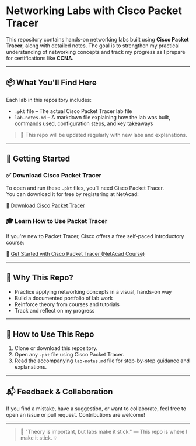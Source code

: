 # Networking Labs with Cisco Packet Tracer

This repository contains hands-on networking labs built using **Cisco Packet Tracer**, along with detailed notes. The goal is to strengthen my practical understanding of networking concepts and track my progress as I prepare for certifications like **CCNA**.

---

## 📦 What You'll Find Here

Each lab in this repository includes:

- `.pkt` file – The actual Cisco Packet Tracer lab file  
- `lab-notes.md` – A markdown file explaining how the lab was built, commands used, configuration steps, and key takeaways

> 🔁 This repo will be updated regularly with new labs and explanations.

---

## 🧰 Getting Started

### ✅ Download Cisco Packet Tracer  
To open and run these `.pkt` files, you’ll need Cisco Packet Tracer.  
You can download it for free by registering at NetAcad:

🔗 [Download Cisco Packet Tracer](https://www.netacad.com/portal/resources/packet-tracer)

### 🎓 Learn How to Use Packet Tracer  
If you're new to Packet Tracer, Cisco offers a free self-paced introductory course:

🔗 [Get Started with Cisco Packet Tracer (NetAcad Course)](https://www.netacad.com/courses/packet-tracer)

---

## 🧠 Why This Repo?

- Practice applying networking concepts in a visual, hands-on way
- Build a documented portfolio of lab work
- Reinforce theory from courses and tutorials
- Track and reflect on my progress

---

## 📂 How to Use This Repo

1. Clone or download this repository.
2. Open any `.pkt` file using Cisco Packet Tracer.
3. Read the accompanying `lab-notes.md` file for step-by-step guidance and explanations.

---

## 📬 Feedback & Collaboration

If you find a mistake, have a suggestion, or want to collaborate, feel free to open an issue or pull request. Contributions are welcome!

---

> 🧪 "Theory is important, but labs make it stick." — This repo is where I make it stick. 💡

